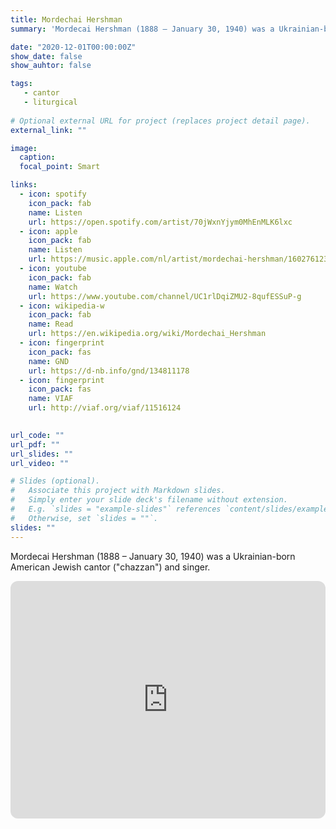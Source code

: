 ```yaml
---
title: Mordechai Hershman
summary: 'Mordecai Hershman (1888 – January 30, 1940) was a Ukrainian-born American Jewish cantor ("chazzan") and singer.'

date: "2020-12-01T00:00:00Z"
show_date: false
show_auhtor: false

tags:
   - cantor
   - liturgical
   
# Optional external URL for project (replaces project detail page).
external_link: ""

image:
  caption: 
  focal_point: Smart

links:
  - icon: spotify
    icon_pack: fab
    name: Listen
    url: https://open.spotify.com/artist/70jWxnYjym0MhEnMLK6lxc
  - icon: apple
    icon_pack: fab
    name: Listen
    url: https://music.apple.com/nl/artist/mordechai-hershman/160276123
  - icon: youtube
    icon_pack: fab
    name: Watch
    url: https://www.youtube.com/channel/UC1rlDqiZMU2-8qufESSuP-g
  - icon: wikipedia-w
    icon_pack: fab
    name: Read
    url: https://en.wikipedia.org/wiki/Mordechai_Hershman
  - icon: fingerprint
    icon_pack: fas
    name: GND
    url: https://d-nb.info/gnd/134811178
  - icon: fingerprint
    icon_pack: fas
    name: VIAF
    url: http://viaf.org/viaf/11516124
    

url_code: ""
url_pdf: ""
url_slides: ""
url_video: ""

# Slides (optional).
#   Associate this project with Markdown slides.
#   Simply enter your slide deck's filename without extension.
#   E.g. `slides = "example-slides"` references `content/slides/example-slides.md`.
#   Otherwise, set `slides = ""`.
slides: ""
---
```


Mordecai Hershman (1888 – January 30, 1940) was a Ukrainian-born American Jewish cantor ("chazzan") and singer.

<iframe style="border-radius:12px" src="https://open.spotify.com/artist/70jWxnYjym0MhEnMLK6lxc" width="100%" height="380" frameBorder="0" allowfullscreen="" allow="autoplay; clipboard-write; encrypted-media; fullscreen; picture-in-picture" loading="lazy"></iframe>
